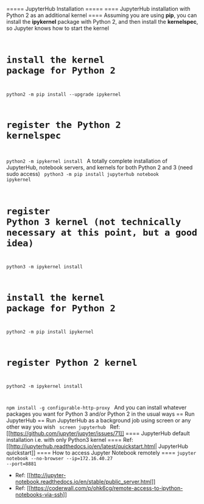 ===== JupyterHub Installation =====
==== JupyterHub installation with Python 2 as an additional kernel  ====
Assuming you are using **pip**, you can install the **ipykernel** package with Python 2, and then install the **kernelspec**, so Jupyter knows how to start the kernel
<code>
# install the kernel package for Python 2
python2 -m pip install --upgrade ipykernel
# register the Python 2 kernelspec
python2 -m ipykernel install
</code>
A totally complete installation of JupyterHub, notebook servers, and kernels for both Python 2 and 3 (need sudo access)
<code>
python3 -m pip install jupyterhub notebook ipykernel
# register Python 3 kernel (not technically necessary at this point, but a good idea)
python3 -m ipykernel install

# install the kernel package for Python 2
python2 -m pip install ipykernel
# register Python 2 kernel
python2 -m ipykernel install 

npm install -g configurable-http-proxy
</code>
And you can install whatever packages you want for Python 3 and/or Python 2 in the usual ways
== Run JupyterHub ==
Run JupyterHub as a background job using screen or any other way you wish
<code>
screen
jupyterhub
</code>
Ref: [[https://github.com/jupyter/jupyter/issues/71]]
==== JupyterHub default installation i.e. with only Python3 kernel ====
Ref: [[http://jupyterhub.readthedocs.io/en/latest/quickstart.html| JupyterHub quickstart]]
==== How to access Jupyter Notebook remotely ====
<code>jupyter notebook --no-browser --ip=172.16.40.27 --port=8881</code>
  * Ref: [[http://jupyter-notebook.readthedocs.io/en/stable/public_server.html]]
  * Ref: [[https://coderwall.com/p/ohk6cg/remote-access-to-ipython-notebooks-via-ssh]]